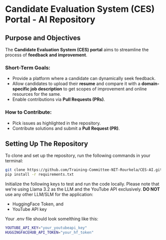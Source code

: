 # Candidate Evaluation System (CES) Portal - AI Repository

## Purpose and Objectives
The **Candidate Evaluation System (CES) portal** aims to streamline the process of **feedback and improvement**.  

### Short-Term Goals:
- Provide a platform where a candidate can dynamically seek feedback.  
- Allow candidates to upload their **resume** and compare it with a **domain-specific job description** to get scopes of improvement and online resources for the same.  
- Enable contributions via **Pull Requests (PRs)**.  

### How to Contribute:
- Pick issues as highlighted in the repository.
- Contribute solutions and submit a **Pull Request (PR)**.

## Setting Up The Repository
To clone and set up the repository, run the following commands in your terminal:

```sh
git clone https://github.com/Training-Committee-NIT-Rourkela/CES-AI.git
pip install -r requirements.txt
```

Initialize the following keys to test and run the code locally. Please note that we're using Llama 3.2 as the LLM and the YouTube API exclusively. **DO NOT** use any other LLM/SLM for the application:
- HuggingFace Token, and
- YouTube API key

Your .env file should look somelthing like this:

```sh
YOUTUBE_API_KEY="your_youtubeapi_key"
HUGGINGFACEHUB_API_TOKEN="your_hf_token"
```
